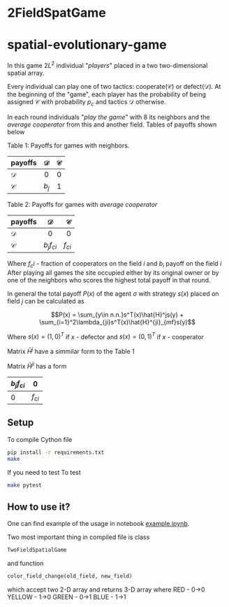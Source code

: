 # 2FieldSpatGame

# spatial-evolutionary-game

In this game $2L^2$ individual "*players*" placed in a two two-dimensional spatial array.

Every individual can play one of two tactics: cooperate($\mathcal{C}$) or defect($\mathcal{D}$). At the beginning of the "game", each player has the probability of being assigned $\mathcal{C}$ with probability $p_c$ and tactics $\mathcal{D}$ otherwise.

In each round individuals "*play the game*" with 8 its neighbors and the *average cooperator* from this and another field. Tables of payoffs shown below

Table 1: Payoffs for games with neighbors.

| payoffs | $\mathcal{D}$ | $\mathcal{C}$ |
| --------- |:-------------:|----:|
| $\mathcal{D}$ | 0 | 0 |
| $\mathcal{C}$ | $b_j$ | 1 |

Table 2: Payoffs for games with *average cooperator*

| payoffs | $\mathcal{D}$ | $\mathcal{C}$ |
| --------- |:-------------:|----:|
| $\mathcal{D}$ | 0 | 0 |
| $\mathcal{C}$ | $b_j f_{ci}$ | $f_{ci}$ |

Where $f_ci$ - fraction of cooperators on the field $i$ and $b_i$ payoff on the field $i$
After playing all games the site occupied either by its original owner or by one of the neighbors who scores the highest total payoff in that round.

In general the total payoff $P(x)$ of the agent $\sigma$ with strategy $s(x)$ placed on field $j$ can be calculated as

$$P(x) = \sum_{y\in n.n.}s^T(x)\hat{H}^js(y) + \sum_{i=1}^2\lambda_{ji}s^T(x)\hat{H}^{ji}_{mf}s(y)$$ 

Where
$s(x) = (1,0)^T$ if $x$ - defector and $s(x) = (0,1)^T$ if $x$ - cooperator

Matrix $\hat{H}^j$ have a simmilar form to the Table 1

Matrix $\hat{H}^{ji}$ has a form

| $b_j f_{ci}$ | 0 |
| --------- |:-------------:|
| 0 | $f_{ci}$ |

## Setup
To compile Cython file
```bash
pip install -r requirements.txt
make
```
If you need to test 
To test
```bash
make pytest
```

## How to use it?
One can find example of the usage in notebook [example.ipynb](example.ipynb).

Two most important thing in compiled file is class
```python
TwoFieldSpatialGame
```
and function
```python
color_field_change(old_field, new_field)
```
which accept two 2-D array and returns 3-D array where
RED     - 0$\to$0
YELLOW  - 1$\to$0
GREEN   - 0$\to$1
BLUE    - 1$\to$1